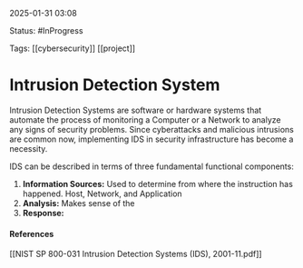 
2025-01-31 03:08

Status: #InProgress 

Tags: [[cybersecurity]] [[project]]

# Intrusion Detection System

Intrusion Detection Systems are software or hardware systems that automate the process of monitoring a Computer or a Network to analyze any signs of security problems. Since cyberattacks and malicious intrusions are common now, implementing IDS in security infrastructure has become a necessity.

IDS can be described in terms of three fundamental functional components:
1. **Information Sources:** Used to determine from where the instruction has happened. Host, Network, and Application
2. **Analysis:** Makes sense of the 
3. **Response:**

#### References
[[NIST SP 800-031 Intrusion Detection Systems (IDS), 2001-11.pdf]]
